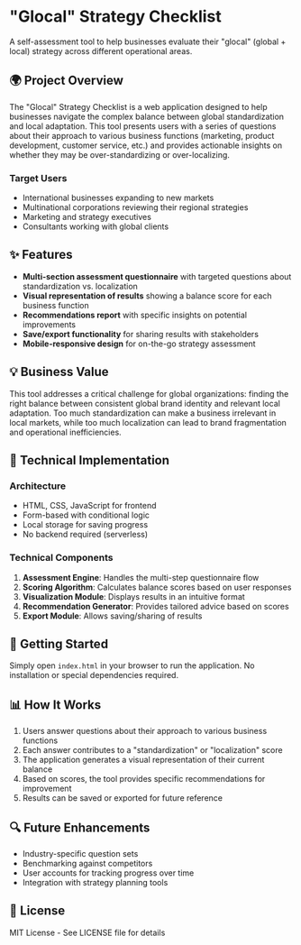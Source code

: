 # "Glocal" Strategy Checklist

A self-assessment tool to help businesses evaluate their "glocal" (global + local) strategy across different operational areas.

## 🌍 Project Overview

The "Glocal" Strategy Checklist is a web application designed to help businesses navigate the complex balance between global standardization and local adaptation. This tool presents users with a series of questions about their approach to various business functions (marketing, product development, customer service, etc.) and provides actionable insights on whether they may be over-standardizing or over-localizing.

### Target Users
- International businesses expanding to new markets
- Multinational corporations reviewing their regional strategies
- Marketing and strategy executives
- Consultants working with global clients

## ✨ Features

- **Multi-section assessment questionnaire** with targeted questions about standardization vs. localization
- **Visual representation of results** showing a balance score for each business function
- **Recommendations report** with specific insights on potential improvements
- **Save/export functionality** for sharing results with stakeholders
- **Mobile-responsive design** for on-the-go strategy assessment

## 💡 Business Value

This tool addresses a critical challenge for global organizations: finding the right balance between consistent global brand identity and relevant local adaptation. Too much standardization can make a business irrelevant in local markets, while too much localization can lead to brand fragmentation and operational inefficiencies.

## 🔧 Technical Implementation

### Architecture
- HTML, CSS, JavaScript for frontend
- Form-based with conditional logic
- Local storage for saving progress
- No backend required (serverless)

### Technical Components
1. **Assessment Engine**: Handles the multi-step questionnaire flow
2. **Scoring Algorithm**: Calculates balance scores based on user responses
3. **Visualization Module**: Displays results in an intuitive format
4. **Recommendation Generator**: Provides tailored advice based on scores
5. **Export Module**: Allows saving/sharing of results

## 🚀 Getting Started

Simply open `index.html` in your browser to run the application. No installation or special dependencies required.

## 📊 How It Works

1. Users answer questions about their approach to various business functions
2. Each answer contributes to a "standardization" or "localization" score
3. The application generates a visual representation of their current balance
4. Based on scores, the tool provides specific recommendations for improvement
5. Results can be saved or exported for future reference

## 🔍 Future Enhancements

- Industry-specific question sets
- Benchmarking against competitors
- User accounts for tracking progress over time
- Integration with strategy planning tools

## 📄 License

MIT License - See LICENSE file for details